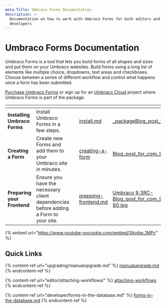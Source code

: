 ```yaml
---
meta.Title: Umbraco Forms Documentation
description: >-
  Documentation on how to work with Umbraco Forms for both editors and
  developers
---
```


# Umbraco Forms Documentation

Umbraco Forms is a tool that lets you build forms of all shapes and sizes and put them on your Umbraco websites. Build forms using a long list of elements like multiple choice, dropdowns, text areas and checkboxes. Choose between a series of different workflow and control what happens once a form has been submitted.

[Purchase Umbraco Forms](https://umbraco.com/products/umbraco-forms/) or sign up for an [Umbraco Cloud](https://try.umbraco.com/) project where Umbraco Forms is part of the package.

<table data-view="cards"><thead><tr><th></th><th></th><th></th><th data-hidden data-card-target data-type="content-ref"></th><th data-hidden data-card-cover data-type="files"></th></tr></thead><tbody><tr><td><strong>Installing Umbraco Forms</strong></td><td>Install Umbraco Forms in a few steps.</td><td></td><td><a href="installation/install.md">install.md</a></td><td><a href=".gitbook/assets/_packageBlog_post_for_com_900x400px.png">_packageBlog_post_for_com_900x400px.png</a></td></tr><tr><td><strong>Creating a Form</strong></td><td>Create new Forms and add them to your Umbraco site in minutes.</td><td></td><td><a href="editor/creating-a-form/">creating-a-form</a></td><td><a href=".gitbook/assets/Blog_post_for_com_900x400px_1_8_7_.png">Blog_post_for_com_900x400px_1_8_7_.png</a></td></tr><tr><td><strong>Preparing your Frontend</strong></td><td>Ensure you have the necessary client dependencies before adding a Form to your site.</td><td></td><td><a href="developer/prepping-frontend.md">prepping-frontend.md</a></td><td><a href=".gitbook/assets/Umbraco 9.3RC- Blog_post_for_com_900x400px_1@2x-80.jpg">Umbraco 9.3RC- Blog_post_for_com_900x400px_1@2x-80.jpg</a></td></tr></tbody></table>

{% embed url="https://www.youtube-nocookie.com/embed/3Aojbp_1MPc" %}

## Quick Links

{% content-ref url="upgrading/manualupgrade.md" %}
[manualupgrade.md](upgrading/manualupgrade.md)
{% endcontent-ref %}

{% content-ref url="editor/attaching-workflows/" %}
[attaching-workflows](editor/attaching-workflows/)
{% endcontent-ref %}

{% content-ref url="developer/forms-in-the-database.md" %}
[forms-in-the-database.md](developer/forms-in-the-database.md)
{% endcontent-ref %}
